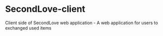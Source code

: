 # SecondLove-client
Client side of SecondLove web application - A web application for users to exchanged used items
